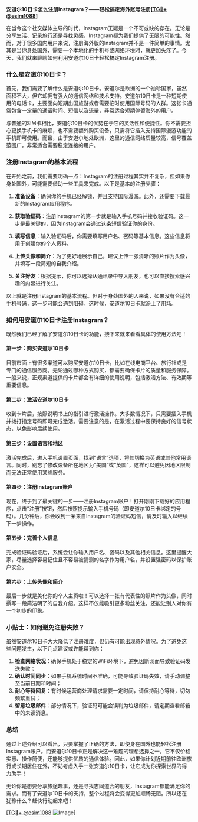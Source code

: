 **安道尔10日卡怎么注册Instagram？——轻松搞定海外账号注册[[TG💪+ @esim1088](https://t.me/s/esim1088)]**

在当今这个社交媒体主导的时代，Instagram无疑是一个不可或缺的存在。无论是分享生活、记录旅行还是寻找灵感，Instagram都为我们提供了无限的可能性。然而，对于很多国内用户来说，注册海外版的Instagram并不是一件简单的事情。尤其是当你身处国外，需要一个本地化的手机号或网络环境时，就更加头疼了。今天，我们就来聊聊如何利用安道尔10日卡轻松搞定Instagram注册。

### 什么是安道尔10日卡？

首先，我们需要了解什么是安道尔10日卡。安道尔是欧洲的一个袖珍国家，虽然面积不大，但它却拥有强大的通信网络和技术支持。安道尔10日卡是一种短期使用的电话卡，主要面向短期出国旅游或者需要临时使用国际号码的人群。这张卡通常包含一定量的通话时间、短信以及流量，非常适合短期停留海外的用户。

与普通的SIM卡相比，安道尔10日卡的优势在于它的灵活性和便捷性。你不需要担心更换手机卡的麻烦，也不需要额外购买设备，只需将它插入支持国际漫游功能的手机即可使用。而且，由于安道尔地处欧洲，这里的通信网络质量较高，信号覆盖范围广，非常适合需要稳定连接的用户。

### 注册Instagram的基本流程

在开始之前，我们需要明确一点：Instagram的注册过程其实并不复杂，但如果你身处国外，可能需要借助一些工具来完成。以下是基本的注册步骤：

1. **准备设备**：确保你的手机已经解锁，并且支持国际漫游。此外，还需要下载最新的Instagram应用程序。
   
2. **获取验证码**：注册Instagram的第一步就是输入手机号码并接收验证码。这一步是最关键的，因为Instagram会通过这条短信验证你的身份。

3. **填写信息**：输入验证码后，你需要填写用户名、密码等基本信息。这些信息将用于创建你的个人资料。

4. **上传头像和简介**：为了更好地展示自己，建议上传一张清晰的照片作为头像，并填写一段简短的自我介绍。

5. **关注好友**：根据提示，你可以选择从通讯录中导入朋友，也可以直接搜索感兴趣的内容进行关注。

以上就是注册Instagram的基本流程。但对于身处国外的人来说，如果没有合适的手机号码，这一步可能会遇到阻碍。这时候，安道尔10日卡就派上了用场。

### 如何用安道尔10日卡注册Instagram？

既然我们已经了解了安道尔10日卡的功能，接下来就来看看具体的使用方法吧！

#### 第一步：购买安道尔10日卡

目前市面上有很多渠道可以购买安道尔10日卡，比如在线电商平台、旅行社或是专门的通信服务商。无论通过哪种方式购买，都需要确保卡片的质量和服务保障。一般来说，正规渠道提供的卡片都会有详细的使用说明，包括激活方法、有效期等重要信息。

#### 第二步：激活安道尔10日卡

收到卡片后，按照说明书上的指引进行激活操作。大多数情况下，只需要插入手机并拨打指定号码即可完成激活。需要注意的是，在激活过程中要保持良好的信号状态，以免影响后续使用。

#### 第三步：设置语言和地区

激活完成后，进入手机设置页面，找到“语言”选项，将其切换为英语或其他常用语言。同时，别忘了修改设备所在地区为“美国”或“英国”，这样可以避免因地区限制而无法正常使用某些服务。

#### 第四步：注册Instagram账户

现在，终于到了最关键的一步——注册Instagram账户！打开刚刚下载好的应用程序，点击“注册”按钮，然后按照提示输入手机号码（即安道尔10日卡绑定的号码）。几分钟后，你会收到一条来自Instagram的验证码短信，请及时输入以继续下一步操作。

#### 第五步：完善个人信息

完成验证码验证后，系统会让你输入用户名、密码以及其他相关信息。这里提醒大家，尽量选择容易记住且不容易被猜测的名字作为用户名，并设置强密码以保护账户安全。

#### 第六步：上传头像和简介

最后一步就是美化你的个人主页啦！可以选择一张有代表性的照片作为头像，同时撰写一段简洁明了的自我介绍。这样不仅能吸引更多粉丝关注，还能让别人对你有一个初步的印象。

### 小贴士：如何避免注册失败？

虽然安道尔10日卡大大降低了注册难度，但仍有可能出现意外情况。为了避免这些问题发生，以下几点建议或许能帮到你：

1. **检查网络状况**：确保手机处于稳定的WiFi环境下，避免因断网而导致验证码发送失败；
2. **确认时间同步**：如果手机系统时间不准确，可能导致验证码失效，请手动调整至当前日期和时间；
3. **耐心等待回复**：有时候运营商处理请求需要一定时间，请保持耐心等待，切勿频繁重试；
4. **留意垃圾邮件**：部分情况下，验证码可能会误判为垃圾邮件，请定期查看邮箱中的未读消息。

### 总结

通过上述介绍可以看出，只要掌握了正确的方法，即使身在国外也能轻松注册Instagram账户。而安道尔10日卡正是解决这一难题的理想选择之一。它不仅价格实惠、操作简便，还能够提供优质的通信体验。因此，如果你计划近期前往欧洲旅行或长期居住在外，不妨考虑入手一张安道尔10日卡，让它成为你探索世界的得力助手！

无论你是想要分享旅途趣事，还是寻找志同道合的朋友，Instagram都能满足你的需求。而有了安道尔10日卡的支持，整个过程将会变得更加顺畅无阻。所以还在犹豫什么？赶快行动起来吧！

[[TG💪+ @esim1088](https://t.me/s/esim1088) ![Image](https://i.postimg.cc/4NQfJmqS/Snipaste-2025-05-13-00-14-12.png)]